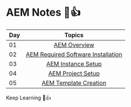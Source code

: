 # AEM Notes 🩷👍

| Day |   Topics     | 
| ----- | :------------------: |
| 01    |  [ AEM Overview](./AEM-Notes/01_AEM_Overview.md) |
| 02    |  [ AEM Required Software Installation](./AEM-Notes/02_Software%20Installations.md) |
| 03    |  [ AEM Instance Setup](./AEM-Notes/03_AEM_Instances_Setup.md) |
| 04    |  [ AEM Project Setup](./AEM-Notes/04_AEM_Project_Setup) |
| 05    |  [ AEM Template Creation](./AEM-Notes/05_Templates.md) |


Keep Learning 🩷👍



